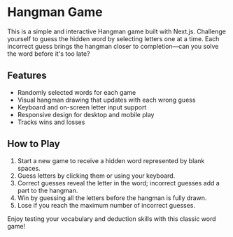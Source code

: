 # Hangman Game

This is a simple and interactive Hangman game built with Next.js. Challenge yourself to guess the hidden word by selecting letters one at a time. Each incorrect guess brings the hangman closer to completion—can you solve the word before it's too late?

## Features

- Randomly selected words for each game
- Visual hangman drawing that updates with each wrong guess
- Keyboard and on-screen letter input support
- Responsive design for desktop and mobile play
- Tracks wins and losses

## How to Play

1. Start a new game to receive a hidden word represented by blank spaces.
2. Guess letters by clicking them or using your keyboard.
3. Correct guesses reveal the letter in the word; incorrect guesses add a part to the hangman.
4. Win by guessing all the letters before the hangman is fully drawn.
5. Lose if you reach the maximum number of incorrect guesses.

Enjoy testing your vocabulary and deduction skills with this classic word game!
